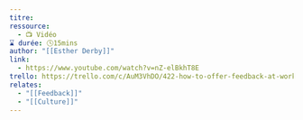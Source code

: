 ```yaml
---
titre: 
ressource:
  - 📺 Vidéo
⌛ durée: 🕓15mins
author: "[[Esther Derby]]"
link:
  - https://www.youtube.com/watch?v=nZ-elBkhT8E
trello: https://trello.com/c/AuM3VhDO/422-how-to-offer-feedback-at-work-esther-derby
relates:
  - "[[Feedback]]"
  - "[[Culture]]"
---
```

